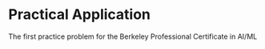 # Practical Application
The first practice problem for the Berkeley Professional Certificate in AI/ML 


